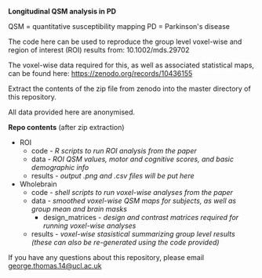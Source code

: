 **Longitudinal QSM analysis in PD**

QSM = quantitative susceptibility mapping 
PD = Parkinson's disease

The code here can be used to reproduce the group level voxel-wise and region of interest (ROI) results from: 10.1002/mds.29702

The voxel-wise data required for this, as well as associated statistical maps, can be found here: https://zenodo.org/records/10436155

Extract the contents of the zip file from zenodo into the master directory of this repository.

All data provided here are anonymised. 

**Repo contents** (after zip extraction)

* ROI
  * code - _R scripts to run ROI analysis from the paper_ 
  * data - _ROI QSM values, motor and cognitive scores, and basic demographic info_
  * results - _output .png and .csv files will be put here_
* Wholebrain
  * code - _shell scripts to run voxel-wise analyses from the paper_ 
  * data - _smoothed voxel-wise QSM maps for subjects, as well as group mean and brain masks_
    * design_matrices - _design and contrast matrices required for running voxel-wise analyses_ 
  * results - _voxel-wise stasistical summarizing group level results (these can also be re-generated using the code provided)_

If you have any questions about this repository, please email george.thomas.14@ucl.ac.uk
    
